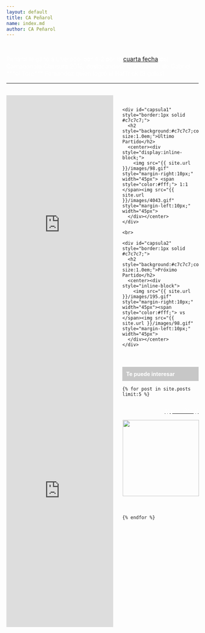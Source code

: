 ```yaml
---
layout: default
title: CA Peñarol
name: index.md
author: CA Peñarol
---
```


<html>
<div class="content">
<br>
<style>
#actual a:hover {
		color: #a95401;
		font-weight: 900;
}
</style>

<div id="actual" style="color:#fff;font-size:1.1em;">
   <p>Peñarol le ganó a Liverpool por 4-2 por la <a href="{{ siute.url }}/futbol/uruguayo/clausura/...">cuarta fecha</a> del Campeonato Clausura 2018, destacándose la actuación de Gabriel ***el Toro*** Fernández quien logró el HatTrick (3 goles)</p>
</div>

<hr />

<br>

<div width="280px" style="display:inline-block;float:left;">
<iframe src="http://widgets.datafactory.la/es/uruguay/posiciones.html#championship=uruguay&appIdTrack=15023&show-descentTable=1&team=98&lang=es&show-positionsTable=1&show-PlayedGames=1&show-Goals=0&show-AgainstGoals=0&show-WinGames=0&show-TieGames=0&show-LostGames=0&show-Diff=1&show-DescentPlayedGames=1&show-DescentPoints=1&show-fixtureTable=1&show-nameDays=1&dateFormat=mmdd&show-goalsTable=1&show-GoalsColumnTeams=1&show-GoalsDetails=1&css-width=280&css-backgroundColor=%23f9f9ea&css-textColor=%23343434&css-desTxtColor=%23343434&css-lineColor=%23000000&css-desEquipoBgColor=%23000000&css-desEquipoTxtColor=%23f5c115&css-navBgColorSel=%23030303&css-navColorSel=%23FFFFFF&css-navBgColor=%236F7072&css-navColor=%23FFFFFF&css-titleFontFamily=%22Exo%22%2C%20sans-serif&css-titlePoints=15&css-titleWeight=1&css-titleItalic=0&css-tabsFontFamily=%22Lucida%20Sans%20Unicode%22%2C%22Lucida%20Grande%22%2Csans-serif&css-tabsPoints=11&css-tabsWeight=0&css-tabsItalic=0&css-mainFontFamily=Arial%2CHelvetica%2Csans-serif&css-mainPoints=11&css-mainWeight=1&css-mainItalic=0&css-height=697&css-tabsColor=%23FFFFFF&css-rowColor=%23BD0926&css-textRowColor=%23FFFFFF&css-borderColor=%23D1D3D4&css-golColor=%23BD0926&css-estadoColor=%23BD0926"  frameborder="0"  width="280"  height="697" style="display:inline-block"  ></iframe>

<br>

</div>

<style>
.entrada_al_costado {
	width: 200px;
	height: 300px;
	margin-left: 0px;
	margin-right: 0px;
	float: right;
}
</style>
<div class="entrada_al_costado" style="display:inline-block;float:right;">
  <br>

	<div id="capsula1" style="border:1px solid #c7c7c7;">  
	  <h2 style="background:#c7c7c7;color:#83711d;padding:10px;font-size:1.0em;">Último Partido</h2>
	  <center><div style="display:inline-block;">
	    <img src="{{ site.url }}/images/98.gif" style="margin-right:10px;" width="45px"> <span style="color:#fff;"> 1:1 </span><img src="{{ site.url }}/images/4043.gif" style="margin-left:10px;" width="45px">
	  </div></center>
	</div>

	<br>

	<div id="capsula2" style="border:1px solid #c7c7c7;">
	  <h2 style="background:#c7c7c7;color:#ac8f07;padding:10px;font-size:1.0em;">Próximo Partido</h2>
	  <center><div style="inline-block">
	    <img src="{{ site.url }}/images/195.gif" style="margin-right:10px;" width="45px"><span style="color:#fff;"> vs </span><img src="{{ site.url }}/images/98.gif" style="margin-left:10px;" width="45px">
	  </div></center>
	</div>

<br>


  <h2 style="background:#c7c7c7;color:#fff;padding:10px;font-size:1.0em;">Te puede interesar</h2>




  <div class="lista">

  <tr>

    {% for post in site.posts limit:5 %}

  <td>
   <p class="titulares" width="200px" style="float:right;"><a
tabindex="-1" href="{{ post.url }}"><span style="color:#fff;">{{ post.title }}</span></a></p><br>
   <img src="{{ post.image1 }}" width="200px" style="border:1px solid #fff;"><br>
  </td>

  <br>

  <br>

    {% endfor %}

  </tr>

  </div>

</div>
<!-->

<br>

<iframe src="http://widgets.datafactory.la/es/sudamericana/posiciones.html#championship=sudamericana&show-descentTable=1&team=-1&lang=es&show-positionsTable=1&show-PlayedGames=1&show-Goals=0&show-AgainstGoals=0&show-WinGames=0&show-TieGames=0&show-LostGames=0&show-Diff=1&show-DescentPlayedGames=1&show-DescentPoints=1&show-fixtureTable=1&show-nameDays=1&dateFormat=mmdd&show-goalsTable=1&show-GoalsColumnTeams=1&show-GoalsDetails=1&css-width=280&css-backgroundColor=%23f9f9ea&css-textColor=%23343434&css-desTxtColor=%23343434&css-lineColor=%23000000&css-desEquipoBgColor=%23000000&css-desEquipoTxtColor=%23f5c115&css-navBgColorSel=%23030303&css-navColorSel=%23ffffff&css-navBgColor=%236F7072&css-navColor=%23FFFFFF&css-titleFontFamily=%22Exo%22%2C%20sans-serif&css-titlePoints=15&css-titleWeight=1&css-titleItalic=0&css-tabsFontFamily=%22Lucida%20Sans%20Unicode%22%2C%22Lucida%20Grande%22%2Csans-serif&css-tabsPoints=11&css-tabsWeight=0&css-tabsItalic=0&css-mainFontFamily=Arial%2CHelvetica%2Csans-serif&css-mainPoints=11&css-mainWeight=1&css-mainItalic=0&css-height=697&css-tabsColor=%23FFFFFF&css-rowColor=%23BD0926&css-textRowColor=%23FFFFFF&css-borderColor=%23D1D3D4&css-golColor=%23BD0926&css-estadoColor=%23BD0926"  frameborder="0"  width="280"  height="697"  ></iframe>

<br>

<br>

<br>

<br>

<br>

<br>

<br>

<br>

<br>

<br>


<!--
<h3>
  <center>
    <span style="color:#3c4449;font-weight:900;margin-bottom:20px;">Último partido: domingo 20 de mayo</span>
  </center>
</h3>

<br>

<center>
<h1 id="page" style="color:yellow;background:#3e3434;margin-left:-42px;font-weight:900;">Torneo Intermedio 2018</h1>
<h1 id="page" style="color:#3e3434;background:yellow;margin-left:-42px;font-weight:900;">PEÑAROL vs RIVER PLATE</h1>-->
<!--<img src="{{ site.url }}/images/g849.png" style="margin-left:-40px;margin-top:-20px;" width="600">

   <table>
     <thead>
       <td></td>
       <td></td>
       <td></td>
     </thead>
	<!-- <center><!--<img src="{{ site.url }}/images/copa-liber.png" style="margin-right:6px;" height="50px"></center>

     <br>

     <tbody>
       <tr>
         <td><img src="{{ site.url }}/images/98.gif" height="50px"></td>
         <td><span style="font-size:1.6em;font-weight:900;color:#7d7d7d;">6 - 0</span></td>
         <td><img src="{{ site.url }}/images/197.gif" height="50px"></td>
       </tr>
     </tbody>
   </table>
 </center>

<br>
<br>
<br>

<h3>
  <center>
    <span style="color:#3c4449;font-weight:900;margin-bottom:20px;">Próximo Partido: jueves 24 de mayo</span>
  </center>
</h3>

<br>

<center><h1 id="page" style="color:yellow;background:#3e3434;margin-left:-42px;font-weight:900;">Torneo Intermedio 2018</h1></center>
<center><h1 id="page" style="color:#3e3434;background:yellow;margin-left:-42px;font-weight:900;">BOSTON RIVER vs PEÑAROL</h1></center>-->
<!--<img src="{{ site.url }}/images/rect1622.png" style="margin-left:-40px;margin-top:-20px;" width="600">-->
<!--
<br>

<center>
   <img src="{{ site.url }}/images/98.gif" style="margin-right:10px;" height="50px">
<!--   <span style="margin-left:10px;margin-right:10px;font-size:1.6em;font-weight:900;color:#7d7d7d;"><!--vs</span>  -->
   <!--<img src="{{ site.url }}/images/copa-liber.png" style="margin-right:6px;" height="50px">-->
<!--   <img src="{{ site.url }}/images/957.gif" height="50px">
</center>

<br>
<br>
<br>

<center><h3 style="color:#3c4449;font-weight:900;margin-bottom:0px;border:1px solid #3c4449;">Grupo C - Copa Libertadores 2018</h3></center>

<br>

<h1>
<center>
  <table>
    <thead style="color:#fff;background:#3c4449;border:1px solid #3e3434;font-weight:900;">
      <td>No</td>
      <td><span style="float:left;margin-left:10px;">Equipo</span></td>
      <td style="float:left;margin-left:0px;">Pts</td>
      <td style="float:right;margin-left:30px;">Dif-Goles</td>
    </thead>
    <tbody style="color:#fff;background:#7d7d7d;">

 	<tr style="border:1px solid #3e3434;">

   		<td style="border:1px solid #3e3434;">1</td>
   		<td style="border:1px solid #3e3434;"><img src="{{ site.url }}/images/69.gif" height="24px" style="margin-left:;"><span style="margin-left:;"> Libertad</span></td>
   		<td style="border:1px solid #3e3434;"><span style="float:left;margin-left:8px;font-weight:900;">13</span></td>
   		<td style="border:1px solid #3e3434;"><span style="float:left;margin-left:-50px;">+6</span></td>
 	</tr>

 	<tr style="border:1px solid #3e3434;">
   		<td style="border:1px solid #3e3434;">2</td>
   		<td style="border:1px solid #3e3434;"><img src="{{ site.url}}/images/815.gif" height="24px" style="margin-left:;"><span style="margin-left:;"> Atl Tucumán</span></td>
   		<td style="border:1px solid #3e3434;"><span style="float:left;margin-left:8px;font-weight:900;">10</span></td>
   		<td style="border:1px solid #3e3434;"><span style="margin-left:-50px;">+1</span></td>
 	</tr>

 	<tr style="border:1px solid #3e3434;">
   		<td style="border:1px solid #3e3434;">3</td>
   		<td style="border:1px solid #3e3434;"><img src="{{ site.url }}/images/98.gif" height="24px" style="margin-left:;"><span style="margin-left:;"> Peñarol</span></td>
   		<td style="border:1px solid #3e3434;"><span style="float:left;margin-left:18px;font-weight:900;">9</span></td>
   		<td style="border:1px solid #3e3434;"><span style="margin-left:-50px;">+3</span></td>
 	</tr>

 	<tr style="border:1px solid #3e3434;">
   		<td style="border:1px solid #3e3434;">4</td>
   		<td style="border:1px solid #3e3434;"><img src="{{ site.url }}/images/74.gif" height="24px" style="margin-left:;"><span style="margin-left:;"> The Strongest</span></td>
   		<td style="border:1px solid #3e3434;"><span style="float:left;margin-left:18px;font-weight:900;">3</span></td>
   		<td style="border:1px solid #3e3434;"><span style="margin-left:-50px;">-10</span></td>
 	</tr>
    </tbody>
  </table>
</center>
</h1><center><h1 id="page" style="color:white;background:green;font-size:900;margin-left:-42px">Clasificados: Libertad y Atl Tucuman</h1></center>

<br>

<br>

<br>

<center><h3 style="color:#3c4449;font-weight:900;margin-bottom:0px;border:1px solid #3c4449;">Torneo Intermedio 2018 Grupo B</h3></center>

<br>

<h1>
<center>
  <table>
    <thead style="color:#fff;background:#3c4449;border:1px solid #3e3434;font-weight:900;">
      <td>No</td>
      <td><span style="float:left;margin-left:10px;">Equipo</span></td>
      <td style="float:left;margin-left:0px;">Pts</td>
      <td style="float:right;margin-left:30px;">Dif-Goles</td>
    </thead>
    <tbody style="color:#fff;background:#7d7d7d;">

 	<tr style="border:1px solid #3e3434;">

   		<td style="border:1px solid #3e3434;">1</td>
   		<td style="border:1px solid #3e3434;"><img src="{{ site.url }}/images/4043.gif" height="24px" style="margin-left:;"><span style="margin-left:;"> Torque</span></td>
   		<td style="border:1px solid #3e3434;"><span style="float:left;margin-left:8px;font-weight:900;">4</span></td>
   		<td style="border:1px solid #3e3434;"><span style="float:left;margin-left:-50px;">0</span></td>
 	</tr>

 	<tr style="border:1px solid #3e3434;">
   		<td style="border:1px solid #3e3434;">2</td>
   		<td style="border:1px solid #3e3434;"><img src="{{ site.url}}/images/197.gif" height="24px" style="margin-left:;"><span style="margin-left:;"> River Plate</span></td>
   		<td style="border:1px solid #3e3434;"><span style="float:left;margin-left:8px;font-weight:900;">4</span></td>
   		<td style="border:1px solid #3e3434;"><span style="margin-left:-60px;">-5</span></td>
 	</tr>

 	<tr style="border:1px solid #3e3434;">
   		<td style="border:1px solid #3e3434;">3</td>
   		<td style="border:1px solid #3e3434;"><img src="{{ site.url }}/images/98.gif" height="24px" style="margin-left:;"><span style="margin-left:;"> Peñarol</span></td>
   		<td style="border:1px solid #3e3434;"><span style="float:left;margin-left:8px;font-weight:900;">3</span></td>
   		<td style="border:1px solid #3e3434;"><span style="margin-left:-67px;">+5</span></td>
 	</tr>

 	<tr style="border:1px solid #3e3434;">
   		<td style="border:1px solid #3e3434;">4</td>
   		<td style="border:1px solid #3e3434;"><img src="{{ site.url }}/images/955.gif" height="24px" style="margin-left:;"><span style="margin-left:;"> Atenas</span></td>
   		<td style="border:1px solid #3e3434;"><span style="float:left;margin-left:8px;font-weight:900;">3</span></td>
   		<td style="border:1px solid #3e3434;"><span style="margin-left:-66px;">+1</span></td>
 	</tr>

	<tr style="border:1px solid #3e3434;">
   		<td style="border:1px solid #3e3434;">5</td>
   		<td style="border:1px solid #3e3434;"><img src="{{ site.url }}/images/957.gif" height="24px" style="margin-left:;"><span style="margin-left:;"> Boston River</span></td>
   		<td style="border:1px solid #3e3434;"><span style="float:left;margin-left:8px;font-weight:900;">3</span></td>
   		<td style="border:1px solid #3e3434;"><span style="margin-left:-65px;">+1</span></td>
 	</tr>

	<tr style="border:1px solid #3e3434;">
   		<td style="border:1px solid #3e3434;">6</td>
   		<td style="border:1px solid #3e3434;"><img src="{{ site.url }}/images/510.gif" height="24px" style="margin-left:;"><span style="margin-left:;"> Progreso</span></td>
   		<td style="border:1px solid #3e3434;"><span style="float:left;margin-left:8px;font-weight:900;">3</span></td>
   		<td style="border:1px solid #3e3434;"><span style="margin-left:-49px;">0</span></td>
 	</tr>

        <tr style="border:1px solid #3e3434;">
   		<td style="border:1px solid #3e3434;">6</td>
   		<td style="border:1px solid #3e3434;"><img src="{{ site.url }}/images/110.gif" height="24px" style="margin-left:;"><span style="margin-left:;"> Defensor Sporting</span></td>
   		<td style="border:1px solid #3e3434;"><span style="float:left;margin-left:8px;font-weight:900;">3</span></td>
   		<td style="border:1px solid #3e3434;"><span style="margin-left:-60px;">-2</span></td>
 	</tr>
    </tbody>
  </table>
</center>
</h1>

</html>-->
</div>
</html>
